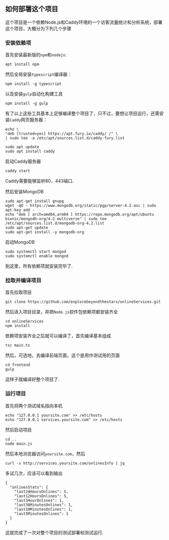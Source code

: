 ## 如何部署这个项目

这个项目是一个依赖Node.js和Caddy环境的一个访客流量统计和分析系统，部署这个项目，大概分为下列几个步骤

### 安装依赖项

首先安装最新版的`npm`和`nodejs`:

```
apt install npm
```

然后全局安装`typescript`编译器：

```
npm install -g typescript
```

以及安装`gulp`自动化构建工具

```
npm install -g gulp
```

有了以上这些工具基本上足够编译整个项目了，只不过，要想让项目运行，还需安装`Caddy`网页服务器：

```
echo \ 
"deb [trusted=yes] https://apt.fury.io/caddy/ /" \
| sudo tee -a /etc/apt/sources.list.d/caddy-fury.list

sudo apt update
sudo apt install caddy
```

启动Caddy服务器

```
caddy start
```

Caddy需要能够监听80，443端口.

然后安装MongoDB

```
sudo apt-get install gnupg
wget -qO - https://www.mongodb.org/static/pgp/server-4.2.asc | sudo apt-key add -
echo "deb [ arch=amd64,arm64 ] https://repo.mongodb.org/apt/ubuntu bionic/mongodb-org/4.2 multiverse" | sudo tee /etc/apt/sources.list.d/mongodb-org-4.2.list
sudo apt-get update
sudo apt-get install -y mongodb-org
```

启动MongoDB

```
sudo systemctl start mongod
sudo systemctl enable mongod
```

到这里，所有依赖项就安装完毕了.

### 拉取并编译项目

首先拉取项目

```
git clone https://github.com/explorebeyondthestars/onlineServices.git
```

然后进入项目目录，并把`Node.js`软件包依赖项都安装齐全

```
cd onlineServices
npm install
```

依赖项安装齐全之后就可以编译了，首先编译基本组成

```
tsc main.ts
```

然后，可选地，去编译前端页面，这个是用作测试用的页面

```
cd frontend
gulp
```

这样子就编译好整个项目了.

### 运行项目

首先将两个测试域名指向本机

```
echo "127.0.0.1 yoursite.com" >> /etc/hosts
echo "127.0.0.1 services.yoursite.com" >> /etc/hosts
```

然后启动项目

```
cd ..
node main.js
```

然后本地浏览器访问`yoursite.com`，然后

```
curl -s http://services.yoursite.com/onlinesInfo | jq
```

多试几次，应该可以看到输出

```
{
  "onlinesStats": {
    "last24HoursOnlines": 5,
    "last12HoursOnlines": 5,
    "last1HourOnlines": 1,
    "last30MinutesOnlines": 1,
    "last10MinutesOnlines": 1,
    "last5MinutesOnlines": 1
  }
}
```

这就完成了一次对整个项目的测试部署和测试运行.